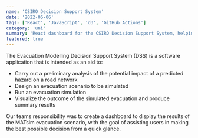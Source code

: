 ```yaml
---
name: 'CSIRO Decision Support System'
date: '2022-06-06'
tags: ['React', 'JavaScript', 'd3', 'GitHub Actions']
category: 'uni'
summary: 'React dashboard for the CSIRO Decision Support System, helping present vital information to aid bushfire evacuations'
featured: true
---
```


The Evacuation Modelling Decision Support System (DSS) is a software application that is intended as an aid to:

- Carry out a preliminary analysis of the potential impact of a predicted hazard on a road network
- Design an evacuation scenario to be simulated
- Run an evacuation simulation
- Visualize the outcome of the simulated evacuation and produce summary results

Our teams responsibility was to create a dashboard to display the results of the MATsim evacuation scenario, with the goal of assisting users in making the best possible decision from a quick glance.
